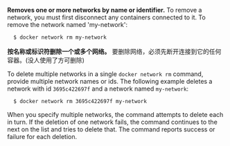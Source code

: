 
**Removes one or more networks by name or identifier.** To remove a network,
you must first disconnect any containers connected to it.
To remove the network named 'my-network':

```bash
  $ docker network rm my-network
```

**按名称或标识符删除一个或多个网络。**
要删除网络，必须先断开连接到它的任何容器。(没人使用了方可删除)

To delete multiple networks in a single `docker network rm` command, provide
multiple network names or ids. The following example deletes a network with id
`3695c422697f` and a network named `my-network`:

```bash
  $ docker network rm 3695c422697f my-network
```

When you specify multiple networks, the command attempts to delete each in turn.
If the deletion of one network fails, the command continues to the next on the
list and tries to delete that. The command reports success or failure for each
deletion.
